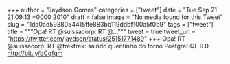 
+++
author = "Jaydson Gomes"
categories = ["tweet"]
date = "Tue Sep 21 21:09:13 +0000 2010"
draft = false
image = "No media found for this Tweet"
slug = "1da0ad5938054415ffe883bb119ddbf100a5f0b9"
tags = ["tweet"]
title = """Opa! RT @suissacorp: RT @..."""
tweet = true
tweet_url = "https://twitter.com/jaydson/status/25151771489"
+++
Opa! RT @suissacorp: RT @trektrek: saindo quentinho do forno PostgreSQL 9.0 http://bit.ly/bCqfgm
